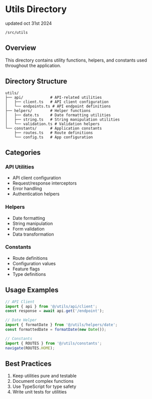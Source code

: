 # Utils Directory
updated oct 31st 2024

`/src/utils`

## Overview

This directory contains utility functions, helpers, and constants used throughout the application.

## Directory Structure

```
utils/
├── api/            # API-related utilities
│   ├── client.ts   # API client configuration
│   └── endpoints.ts # API endpoint definitions
├── helpers/        # Helper functions
│   ├── date.ts     # Date formatting utilities
│   ├── string.ts   # String manipulation utilities
│   └── validation.ts # Validation helpers
└── constants/      # Application constants
    ├── routes.ts   # Route definitions
    └── config.ts   # App configuration
```

## Categories

### API Utilities
- API client configuration
- Request/response interceptors
- Error handling
- Authentication helpers

### Helpers
- Date formatting
- String manipulation
- Form validation
- Data transformation

### Constants
- Route definitions
- Configuration values
- Feature flags
- Type definitions

## Usage Examples

```typescript
// API Client
import { api } from '@/utils/api/client';
const response = await api.get('/endpoint');

// Date Helper
import { formatDate } from '@/utils/helpers/date';
const formattedDate = formatDate(new Date());

// Constants
import { ROUTES } from '@/utils/constants';
navigate(ROUTES.HOME);
```

## Best Practices

1. Keep utilities pure and testable
2. Document complex functions
3. Use TypeScript for type safety
4. Write unit tests for utilities